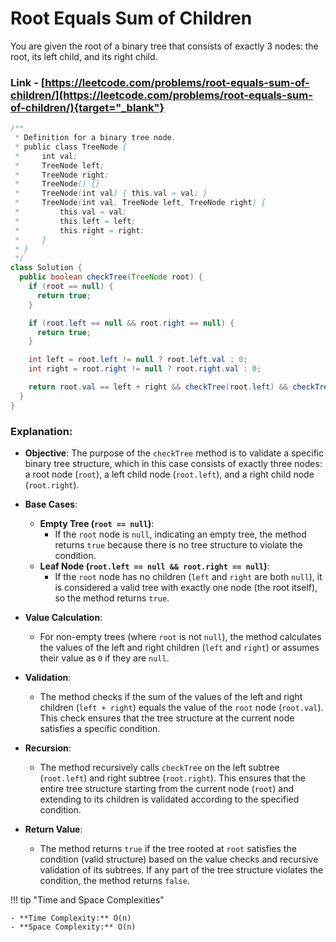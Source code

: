 # Root Equals Sum of Children

You are given the root of a binary tree that consists of exactly 3 nodes: the root, its left child, and its right child.

### Link - [https://leetcode.com/problems/root-equals-sum-of-children/](https://leetcode.com/problems/root-equals-sum-of-children/){target="_blank"}

```java
/**
 * Definition for a binary tree node.
 * public class TreeNode {
 *     int val;
 *     TreeNode left;
 *     TreeNode right;
 *     TreeNode() {}
 *     TreeNode(int val) { this.val = val; }
 *     TreeNode(int val, TreeNode left, TreeNode right) {
 *         this.val = val;
 *         this.left = left;
 *         this.right = right;
 *     }
 * }
 */
class Solution {
  public boolean checkTree(TreeNode root) {
    if (root == null) {
      return true;
    }

    if (root.left == null && root.right == null) {
      return true;
    }

    int left = root.left != null ? root.left.val : 0;
    int right = root.right != null ? root.right.val : 0;

    return root.val == left + right && checkTree(root.left) && checkTree(root.right);
  }
}
```

### Explanation:

* **Objective**: The purpose of the `checkTree` method is to validate a specific binary tree structure, which in this case consists of exactly three nodes: a root node (`root`), a
  left child node (`root.left`), and a right child node (`root.right`).

* **Base Cases**:
    * **Empty Tree (`root == null`)**:
        * If the `root` node is `null`, indicating an empty tree, the method returns `true` because there is no tree structure to violate the condition.
    * **Leaf Node (`root.left == null && root.right == null`)**:
        * If the `root` node has no children (`left` and `right` are both `null`), it is considered a valid tree with exactly one node (the root itself), so the method returns `true`.

* **Value Calculation**:
    * For non-empty trees (where `root` is not `null`), the method calculates the values of the left and right children (`left` and `right`) or assumes their value as `0` if they
    are `null`.

* **Validation**:
    * The method checks if the sum of the values of the left and right children (`left + right`) equals the value of the `root` node (`root.val`). This check ensures that the tree
    structure at the current node satisfies a specific condition.
* **Recursion**:
    * The method recursively calls `checkTree` on the left subtree (`root.left`) and right subtree (`root.right`). This ensures that the entire tree structure starting from the current
    node (`root`) and extending to its children is validated according to the specified condition.
* **Return Value**:
    * The method returns `true` if the tree rooted at `root` satisfies the condition (valid structure) based on the value checks and recursive validation of its subtrees. If any part
    of the tree structure violates the condition, the method returns `false`.

!!! tip "Time and Space Complexities"

    - **Time Complexity:** O(n)
    - **Space Complexity:** O(n)
